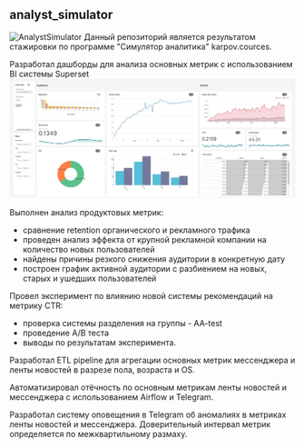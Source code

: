 ## analyst_simulator

![AnalystSimulator](https://user-images.githubusercontent.com/62764290/216961922-3e2675ce-b3a3-4e8c-b0a0-4a837c2e4e5d.PNG)
Данный репозиторий является результатом стажировки по программе "Симулятор аналитика" karpov.cources.

Разработал дашборды для анализа основных метрик с использованием BI системы Superset
![feed](https://github.com/ArtemNechaev/Analyst-Simulator/blob/main/feed-dash.jpg)

Выполнен анализ продуктовых метрик:
- сравнение retention органического и рекламного трафика
- проведен анализ эффекта от крупной рекламной компании на количество новых пользователей
- найдены причины резкого снижения аудитории в конкретную дату
- построен график активной аудитории с разбиением на новых, старых и ушедших пользователей

Провел эксперимент по влиянию новой системы рекомендаций на метрику CTR:
- проверка системы разделения на группы - AA-test
- проведение A/B теста
- выводы по результатам эксперимента.

Разработал ETL pipeline для агрегации основных метрик мессенджера и ленты новостей в разрезе пола, возраста и OS.

Автоматизировал отёчность по основным метрикам ленты новостей и мессенджера с использованием Airflow и Telegram.

Разработал систему оповещения в Telegram об аномалиях в метриках ленты новостей и мессенджера. Доверительный интервал метрик определяется по межквартильному размаху.

